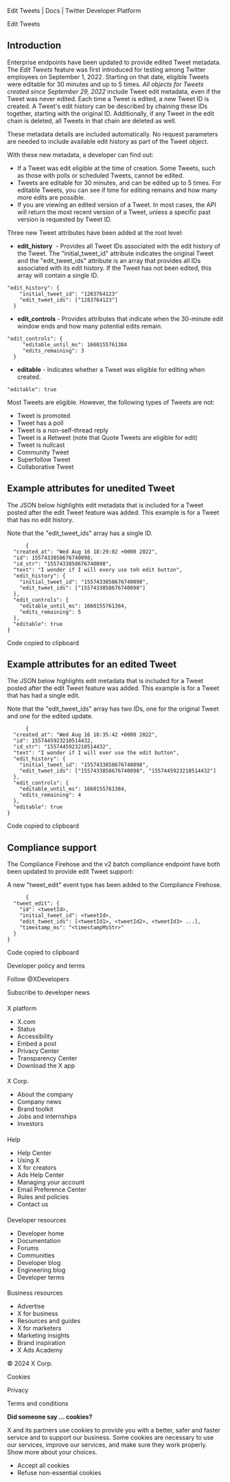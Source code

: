
Edit Tweets | Docs | Twitter Developer Platform 

Edit Tweets

Introduction
------------

Enterprise endpoints have been updated to provide edited Tweet metadata. The *Edit Tweets* feature was first introduced for testing among Twitter employees on September 1, 2022. Starting on that date, eligible Tweets were editable for 30 minutes and up to 5 times. *All objects for Tweets created since September 29, 2022* include Tweet edit metadata, even if the Tweet was never edited. Each time a Tweet is edited, a new Tweet ID is created. A Tweet's edit history can be described by chaining these IDs together, starting with the original ID. Additionally, if any Tweet in the edit chain is deleted, all Tweets in that chain are deleted as well. 

These metadata details are included automatically. No request parameters are needed to include available edit history as part of the Tweet object. 

With these new metadata, a developer can find out:

* If a Tweet was edit eligible at the time of creation. Some Tweets, such as those with polls or scheduled Tweets, cannot be edited.
* Tweets are editable for 30 minutes, and can be edited up to 5 times. For editable Tweets, you can see if time for editing remains and how many more edits are possible.
* If you are viewing an edited version of a Tweet. In most cases, the API will return the most recent version of a Tweet, unless a specific past version is requested by Tweet ID.

Three new Tweet attributes have been added at the root level:

* **edit\_history**  - Provides all Tweet IDs associated with the edit history of the Tweet. The "initial\_tweet\_id" attribute indicates the original Tweet and the "edit\_tweet\_ids" attribute is an array that provides all IDs associated with its edit history. If the Tweet has not been edited, this array will contain a single ID.

```
"edit_history": {
    "initial_tweet_id": "1283764123"
    "edit_tweet_ids": ["1283764123"]
  }
```
- **edit\_controls** - Provides attributes that indicate when the 30-minute edit window ends and how many potential edits remain.

```
"edit_controls": {  
     "editable_until_ms": 1660155761384
     "edits_remaining": 3   
  }
```
- **editable** - Indicates whether a Tweet was eligible for editing when created.

```
"editable": true
```

Most Tweets are eligible. However, the following types of Tweets are not: 

* Tweet is promoted
* Tweet has a poll
* Tweet is a non-self-thread reply
* Tweet is a Retweet (note that Quote Tweets are eligible for edit)
* Tweet is nullcast
* Community Tweet
* Superfollow Tweet
* Collaborative Tweet

Example attributes for unedited Tweet
-------------------------------------

The JSON below highlights edit metadata that is included for a Tweet posted after the edit Tweet feature was added. This example is for a Tweet that has no edit history. 

Note that the "edit\_tweet\_ids" array has a single ID. 

```
      {
  "created_at": "Wed Aug 16 18:29:02 +0000 2022",
  "id": 1557433858676740098,
  "id_str": "1557433858676740098",
  "text": "I wonder if I will every use teh edit button",
  "edit_history": {
    "initial_tweet_id": "1557433858676740098",
    "edit_tweet_ids": ["1557433858676740098"]
  },
  "edit_controls": {
    "editable_until_ms": 1660155761384,
    "edits_remaining": 5
  },
  "editable": true
}
```

Code copied to clipboard

Example attributes for an edited Tweet
--------------------------------------

The JSON below highlights edit metadata that is included for a Tweet posted after the edit Tweet feature was added. This example is for a Tweet that has had a single edit. 

Note that the "edit\_tweet\_ids" array has two IDs, one for the original Tweet and one for the edited update. 

```
      {
  "created_at": "Wed Aug 16 18:35:42 +0000 2022",
  "id": 1557445923210514432,
  "id_str": "1557445923210514432",
  "text": "I wonder if I will ever use the edit button",
  "edit_history": {
    "initial_tweet_id": "1557433858676740098",
    "edit_tweet_ids": ["1557433858676740098", "1557445923210514432"]
  },
  "edit_controls": {
    "editable_until_ms": 1660155761384,
    "edits_remaining": 4
  },
  "editable": true
}
```

Code copied to clipboard

Compliance support
------------------

The Compliance Firehose and the v2 batch compliance endpoint have both been updated to provide edit Tweet support: 

A new "tweet\_edit" event type has been added to the Compliance Firehose. 

```
      {
  "tweet_edit": {
    "id": <tweetId>,
    "initial_tweet_id": <tweetId>,
    "edit_tweet_ids": [<tweetId1>, <tweetId2>, <tweetId3> ...],
    "timestamp_ms": "<timestampMsStr>"
  }
}
```

Code copied to clipboard

Developer policy and terms

Follow @XDevelopers

Subscribe to developer news

#### 
 X platform

* X.com
* Status
* Accessibility
* Embed a post
* Privacy Center
* Transparency Center
* Download the X app

#### 
 X Corp.

* About the company
* Company news
* Brand toolkit
* Jobs and internships
* Investors

#### 
 Help

* Help Center
* Using X
* X for creators
* Ads Help Center
* Managing your account
* Email Preference Center
* Rules and policies
* Contact us

#### 
 Developer resources

* Developer home
* Documentation
* Forums
* Communities
* Developer blog
* Engineering blog
* Developer terms

#### 
 Business resources

* Advertise
* X for business
* Resources and guides
* X for marketers
* Marketing insights
* Brand inspiration
* X Ads Academy

 © 2024 X Corp.

Cookies

Privacy

Terms and conditions

**Did someone say … cookies?**  

 X and its partners use cookies to provide you with a better, safer and
 faster service and to support our business. Some cookies are necessary to use
 our services, improve our services, and make sure they work properly.
 Show more about your choices.

* Accept all cookies
* Refuse non-essential cookies